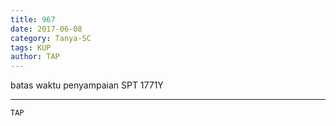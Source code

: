 ```yaml
---
title: 967
date: 2017-06-08
category: Tanya-SC
tags: KUP
author: TAP
---
```


batas waktu penyampaian SPT 1771Y

---



`TAP`
